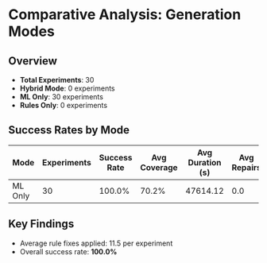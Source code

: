 # Comparative Analysis: Generation Modes

## Overview

- **Total Experiments**: 30
- **Hybrid Mode**: 0 experiments
- **ML Only**: 30 experiments
- **Rules Only**: 0 experiments

## Success Rates by Mode

| Mode | Experiments | Success Rate | Avg Coverage | Avg Duration (s) | Avg Repairs |
|------|-------------|--------------|--------------|------------------|-------------|
| ML Only | 30 | 100.0% | 70.2% | 47614.12 | 0.0 |

## Key Findings

- Average rule fixes applied: 11.5 per experiment
- Overall success rate: **100.0%**
